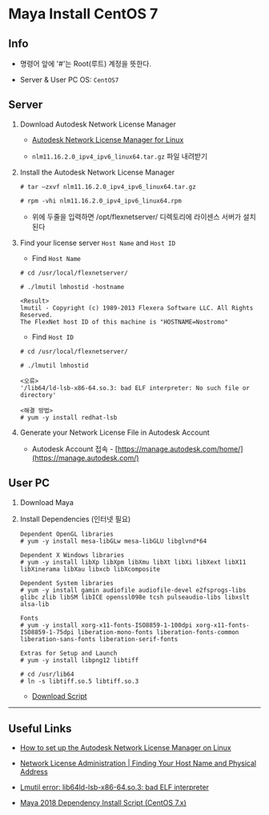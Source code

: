 # Maya Install CentOS 7

## Info

- 명령어 앞에 '#'는 Root(루트) 계정을 뜻한다.

- Server & User PC OS: ```CentOS7```


## Server

1. Download Autodesk Network License Manager

    - [Autodesk Network License Manager for Linux](https://knowledge.autodesk.com/search-result/caas/downloads/content/autodesk-network-license-manager-for-linux.html)
    
    - ```nlm11.16.2.0_ipv4_ipv6_linux64.tar.gz``` 파일 내려받기


1. Install the Autodesk Network License Manager

    ```
    # tar –zxvf nlm11.16.2.0_ipv4_ipv6_linux64.tar.gz

    # rpm -vhi nlm11.16.2.0_ipv4_ipv6_linux64.rpm
    ```

    - 위에 두줄을 입력하면 /opt/flexnetserver/ 디렉토리에 라이센스 서버가 설치된다

1. Find your license server ```Host Name``` and ```Host ID``` 
    
    - Find ```Host Name```
    ```
    # cd /usr/local/flexnetserver/
    
    # ./lmutil lmhostid -hostname
    
    <Result>
    lmutil - Copyright (c) 1989-2013 Flexera Software LLC. All Rights Reserved.
    The FlexNet host ID of this machine is "HOSTNAME=Nostromo"
    
    ```
    
    - Find ```Host ID```
    ```
    # cd /usr/local/flexnetserver/
    
    # ./lmutil lmhostid
    ```
    
    ```
    <오류>
    '/lib64/ld-lsb-x86-64.so.3: bad ELF interpreter: No such file or directory'
    
    <해결 방법>
    # yum -y install redhat-lsb
    ```
1. Generate your Network License File in Autodesk Account

    - Autodesk Account 접속 - [https://manage.autodesk.com/home/](https://manage.autodesk.com/)

## User PC

1. Download Maya

1. Install Dependencies (인터넷 필요)
    
    ```
    Dependent OpenGL libraries
    # yum -y install mesa-libGLw mesa-libGLU libglvnd*64

    Dependent X Windows libraries
    # yum -y install libXp libXpm libXmu libXt libXi libXext libX11 libXinerama libXau libxcb libXcomposite

    Dependent System libraries
    # yum -y install gamin audiofile audiofile-devel e2fsprogs-libs glibc zlib libSM libICE openssl098e tcsh pulseaudio-libs libxslt alsa-lib

    Fonts
    # yum -y install xorg-x11-fonts-ISO8859-1-100dpi xorg-x11-fonts-ISO8859-1-75dpi liberation-mono-fonts liberation-fonts-common liberation-sans-fonts liberation-serif-fonts

    Extras for Setup and Launch
    # yum -y install libpng12 libtiff

    # cd /usr/lib64
    # ln -s libtiff.so.5 libtiff.so.3
    ```
    - [Download Script](https://gitlab.com/snippets/1690538)




---

## Useful Links

- [How to set up the Autodesk Network License Manager on Linux](https://knowledge.autodesk.com/support/maya/troubleshooting/caas/sfdcarticles/sfdcarticles/How-to-set-up-a-Network-License-Server-Manager-on-Linux.html)

- [Network License Administration | Finding Your Host Name and Physical Address](https://knowledge.autodesk.com/customer-service/network-license-administration/get-ready-network-license/getting-network-license-file/finding-your-host-name-and-id)

- [Lmutil error: lib64ld-lsb-x86-64.so.3: bad ELF interpreter](https://knowledge.autodesk.com/support/maya/learn-explore/caas/sfdcarticles/sfdcarticles/Lmutil-error-lib64ld-lsb-x86-64-so-3-bad-ELF-interpreter.html)

- [Maya 2018 Dependency Install Script (CentOS 7.x)](https://gitlab.com/snippets/1690538)
